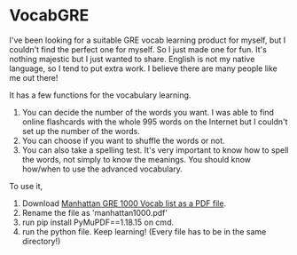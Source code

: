 # VocabGRE

I've been looking for a suitable GRE vocab learning product for myself, but I couldn't find the perfect one for myself.
So I just made one for fun. It's nothing majestic but I just wanted to share. English is not my native language, so I tend to put extra work. I believe there are many people like me out there!

It has a few functions for the vocabulary learning.
1) You can decide the number of the words you want. I was able to find online flashcards with the whole 995 words on the Internet but I couldn't set up the number of the words. 
2) You can choose if you want to shuffle the words or not.
3) You can also take a spelling test. It's very important to know how to spell the words, not simply to know the meanings. You should know how/when to use the advanced vocabulary. 

To use it, 

1) Download [Manhattan GRE 1000 Vocab list as a PDF file](https://corporate.lowes.com/sites/lowes-corp/files/2020-01/manhattan_prep_1000_gre_words_.pdf). 
2) Rename the file as 'manhattan1000.pdf' 
3) run pip install PyMuPDF==1.18.15 on cmd. 
4) run the python file. Keep learning! 
(Every file has to be in the same directory!) 
